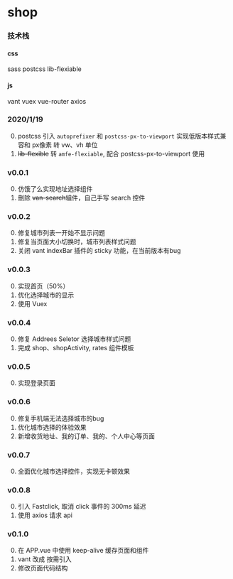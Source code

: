 # shop

### 技术栈
#### css
sass
postcss
lib-flexiable
#### js
vant
vuex
vue-router
axios


### 2020/1/19 
0. postcss 引入 `autoprefixer` 和 `postcss-px-to-viewport` 实现低版本样式兼容和 px像素 转 vw、vh 单位
0. ~~lib-flexible~~ 转 `amfe-flexiable`, 配合 postcss-px-to-viewport 使用


### v0.0.1
0. 仿饿了么实现地址选择组件
0. 刪除 ~~van-search~~組件，自己手写 search 控件

### v0.0.2
0. 修复城市列表一开始不显示问题
0. 修复当页面大小切换时，城市列表样式问题
0. 关闭 vant indexBar 插件的 sticky 功能，在当前版本有bug


### v0.0.3
0. 实现首页（50%）
0. 优化选择城市的显示
0. 使用 Vuex

### v0.0.4
0. 修复 Addrees Seletor 选择城市样式问题
0. 完成 shop、shopActivity, rates 组件模板

### v0.0.5
0. 实现登录页面

### v0.0.6 
0. 修复手机端无法选择城市的bug
0. 优化城市选择的体验效果
0. 新增收货地址、我的订单、我的、个人中心等页面


### v0.0.7
0. 全面优化城市选择控件，实现无卡顿效果

### v0.0.8
0. 引入 Fastclick, 取消 click 事件的 300ms 延迟
0. 使用 axios 请求 api


### v0.1.0
0. 在 APP.vue 中使用 keep-alive 缓存页面和组件
0. vant 改成 按需引入
0. 修改页面代码结构